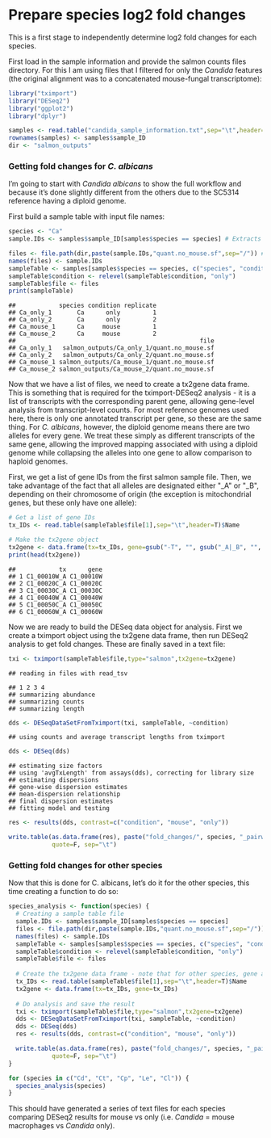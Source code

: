 Prepare species log2 fold changes
================

This is a first stage to independently determine log2 fold changes for
each species.

First load in the sample information and provide the salmon counts files
directory. For this I am using files that I filtered for only the
*Candida* features (the original alignment was to a concatenated
mouse-fungal transcriptome):

``` r
library("tximport")
library("DESeq2")
library("ggplot2")
library("dplyr")

samples <- read.table("candida_sample_information.txt",sep="\t",header=T)
rownames(samples) <- samples$sample_ID
dir <- "salmon_outputs"
```

### Getting fold changes for *C. albicans*

I’m going to start with *Candida albicans* to show the full workflow
and because it’s done slightly different from the others due to the
SC5314 reference having a diploid genome.

First build a sample table with input file names:

``` r
species <- "Ca"
sample.IDs <- samples$sample_ID[samples$species == species] # Extracts sample IDs for C. albicans

files <- file.path(dir,paste(sample.IDs,"quant.no_mouse.sf",sep="/")) # Salmon output with all mouse features removed
names(files) <- sample.IDs
sampleTable <- samples[samples$species == species, c("species", "condition", "replicate")]
sampleTable$condition <- relevel(sampleTable$condition, "only")
sampleTable$file <- files
print(sampleTable)
```

    ##            species condition replicate
    ## Ca_only_1       Ca      only         1
    ## Ca_only_2       Ca      only         2
    ## Ca_mouse_1      Ca     mouse         1
    ## Ca_mouse_2      Ca     mouse         2
    ##                                                   file
    ## Ca_only_1   salmon_outputs/Ca_only_1/quant.no_mouse.sf
    ## Ca_only_2   salmon_outputs/Ca_only_2/quant.no_mouse.sf
    ## Ca_mouse_1 salmon_outputs/Ca_mouse_1/quant.no_mouse.sf
    ## Ca_mouse_2 salmon_outputs/Ca_mouse_2/quant.no_mouse.sf

Now that we have a list of files, we need to create a tx2gene data
frame. This is something that is required for the tximport-DESeq2
analysis - it is a list of transcripts with the corresponding parent
gene, allowing gene-level analysis from transcript-level counts. For
most reference genomes used here, there is only one annotated transcript
per gene, so these are the same thing. For *C. albicans*, however, the
diploid genome means there are two alleles for every gene. We treat
these simply as different transcripts of the same gene, allowing the
improved mapping associated with using a diploid genome while collapsing
the alleles into one gene to allow comparison to haploid genomes.

First, we get a list of gene IDs from the first salmon sample file.
Then, we take advantage of the fact that all alleles are designated
either "\_A" or "\_B", depending on their chromosome of origin (the
exception is mitochondrial genes, but these only have one allele):

``` r
# Get a list of gene IDs
tx_IDs <- read.table(sampleTable$file[1],sep="\t",header=T)$Name

# Make the tx2gene object
tx2gene <- data.frame(tx=tx_IDs, gene=gsub("-T", "", gsub("_A|_B", "", tx_IDs)))
print(head(tx2gene))
```

    ##            tx      gene
    ## 1 C1_00010W_A C1_00010W
    ## 2 C1_00020C_A C1_00020C
    ## 3 C1_00030C_A C1_00030C
    ## 4 C1_00040W_A C1_00040W
    ## 5 C1_00050C_A C1_00050C
    ## 6 C1_00060W_A C1_00060W

Now we are ready to build the DESeq data object for analysis. First we
create a tximport object using the tx2gene data frame, then run DESeq2
analysis to get fold changes. These are finally saved in a text file:

``` r
txi <- tximport(sampleTable$file,type="salmon",tx2gene=tx2gene)
```

    ## reading in files with read_tsv

    ## 1 2 3 4 
    ## summarizing abundance
    ## summarizing counts
    ## summarizing length

``` r
dds <- DESeqDataSetFromTximport(txi, sampleTable, ~condition)
```

    ## using counts and average transcript lengths from tximport

``` r
dds <- DESeq(dds)
```

    ## estimating size factors
    ## using 'avgTxLength' from assays(dds), correcting for library size
    ## estimating dispersions
    ## gene-wise dispersion estimates
    ## mean-dispersion relationship
    ## final dispersion estimates
    ## fitting model and testing

``` r
res <- results(dds, contrast=c("condition", "mouse", "only"))

write.table(as.data.frame(res), paste("fold_changes/", species, "_pairwise.txt", sep=""),
            quote=F, sep="\t")
```

### Getting fold changes for other species

Now that this is done for C. albicans, let’s do it for the other
species, this time creating a function to do so:

``` r
species_analysis <- function(species) {
  # Creating a sample table file
  sample.IDs <- samples$sample_ID[samples$species == species]
  files <- file.path(dir,paste(sample.IDs,"quant.no_mouse.sf",sep="/"))
  names(files) <- sample.IDs
  sampleTable <- samples[samples$species == species, c("species", "condition", "replicate")]
  sampleTable$condition <- relevel(sampleTable$condition, "only")
  sampleTable$file <- files
  
  # Create the tx2gene data frame - note that for other species, gene and transcript IDs are the same
  tx_IDs <- read.table(sampleTable$file[1],sep="\t",header=T)$Name
  tx2gene <- data.frame(tx=tx_IDs, gene=tx_IDs)
  
  # Do analysis and save the result
  txi <- tximport(sampleTable$file,type="salmon",tx2gene=tx2gene)
  dds <- DESeqDataSetFromTximport(txi, sampleTable, ~condition)
  dds <- DESeq(dds)
  res <- results(dds, contrast=c("condition", "mouse", "only"))

  write.table(as.data.frame(res), paste("fold_changes/", species, "_pairwise.txt", sep=""),
            quote=F, sep="\t")
}

for (species in c("Cd", "Ct", "Cp", "Le", "Cl")) {
  species_analysis(species)
}
```

This should have generated a series of text files for each species
comparing DESeq2 results for mouse vs only (i.e. *Candida* = mouse
macrophages vs *Candida* only).
